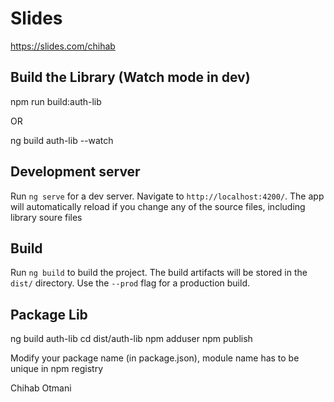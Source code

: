 # Slides

https://slides.com/chihab


## Build the Library (Watch mode in dev)

npm run build:auth-lib

OR

ng build auth-lib --watch

## Development server

Run `ng serve` for a dev server. Navigate to `http://localhost:4200/`. The app will automatically reload if you change any of the source files, including library soure files

## Build

Run `ng build` to build the project. The build artifacts will be stored in the `dist/` directory. Use the `--prod` flag for a production build.

## Package Lib
ng build auth-lib
cd dist/auth-lib
npm adduser
npm publish

Modify your package name (in package.json), module name has to be unique in npm registry 

Chihab Otmani
